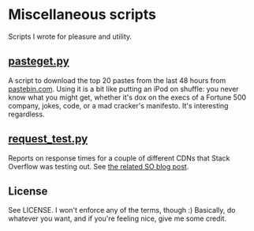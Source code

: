 # Miscellaneous scripts

Scripts I wrote for pleasure and utility.

## [pasteget.py](https://github.com/RafeKettler/misc-scripts/blob/master/pasteget.py)

A script to download the top 20 pastes from the last 48 hours from [pastebin.com](http://www.pastebin.com). Using it is a bit like putting an iPod on shuffle: you never know what you might get, whether it's dox on the execs of a Fortune 500 company, jokes, code, or a mad cracker's manifesto. It's interesting regardless.

## [request_test.py](https://github.com/RafeKettler/misc-scripts/blob/master/request_test.py)

Reports on response times for a couple of different CDNs that Stack Overflow was testing out. See [the related SO blog post](http://blog.stackoverflow.com/2011/05/the-speed-of-light-sucks/).

## License

See LICENSE. I won't enforce any of the terms, though :) Basically, do whatever you want, and if you're feeling nice, give me some credit.